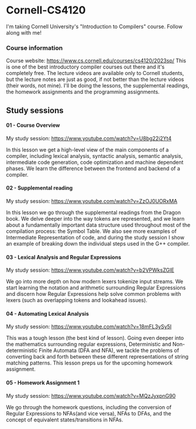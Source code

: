 # Cornell-CS4120
I'm taking Cornell University's "Introduction to Compilers" course. Follow along with me!

### Course information
Course website: https://www.cs.cornell.edu/courses/cs4120/2023sp/
This is one of the best introductory compiler courses out there and it's completely free. The lecture videos are available only to Cornell students, but the lecture notes are just as good, if not better than the lecture videos (their words, not mine). I'll be doing the lessons, the supplemental readings, the homework assignments and the programming assignments.

## Study sessions
#### 01 - Course Overview
My study session: https://www.youtube.com/watch?v=U8bg22j2Yt4

In this lesson we get a high-level view of the main components of a compiler, including lexical analysis, syntactic analysis, semantic analysis, intermediate code generation, code optimization and machine dependent phases. We learn the difference between the frontend and backend of a compiler.

#### 02 - Supplemental reading
My study session: https://www.youtube.com/watch?v=ZzOJ0UORxMA

In this lesson we go through the supplemental readings from the Dragon book. We delve deeper into the way tokens are represented, and we learn about a fundamentally important data structure used throughout most of the compilation process: the Symbol Table. We also see more examples of Intermediate Representation of code, and during the study session I show an example of breaking down the individual steps used in the G++ compiler.

#### 03 - Lexical Analysis and Regular Expressions
My study session: https://www.youtube.com/watch?v=b2VPWksZGIE

We go into more depth on how modern lexers tokenize input streams. We start learning the notation and arithmetic surrounding Regular Expressions and discern how Regular Expressions help solve common problems with lexers (such as overlapping tokens and lookahead issues).

#### 04 - Automating Lexical Analysis
My study session: https://www.youtube.com/watch?v=18mFL3ySy5I

This was a tough lesson (the best kind of lesson). Going even deeper into the mathematics surrounding regular expressions, Deterministic and Non-deterministic Finite Automata (DFA and NFA), we tackle the problems of converting back and forth between these different representations of string matching patterns. This lesson preps us for the upcoming homework assignment.

#### 05 - Homework Assignment 1
My study session: https://www.youtube.com/watch?v=MQzJyxpnG90

We go through the homework questions, including the conversion of Regular Expressions to NFAs(and vice versa), NFAs to DFAs, and the concept of equivalent states/transitions in NFAs.

